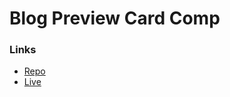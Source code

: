 # Blog Preview Card Comp

### Links

- [Repo](https://github.com/olehsubotin/blog-preview-card)
- [Live](https://olehsubotin.github.io/blog-preview-card/)
